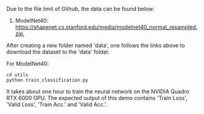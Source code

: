 Due to the file limit of Github, the data can be found below:

  1. ModelNet40: https://shapenet.cs.stanford.edu/media/modelnet40_normal_resampled.zip,

After creating a new folder named 'data', one follows the links above to download the dataset to the 'data' folder.

For ModelNet40: 
```shell
cd utils
python train_classification.py
```
It takes about one hour to train the neural network on the NVIDIA Quadro RTX 6000 GPU. The expected output of this demo contains 'Train Loss', 'Valid Loss', 'Train Acc.' and 'Valid Acc.'.

